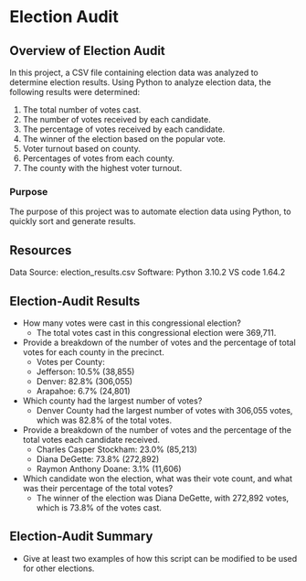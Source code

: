 # Election Audit

## Overview of Election Audit
In this project, a CSV file containing election data was analyzed to determine election results. Using Python to analyze election data, the following results were determined:

  1. The total number of votes cast.
  2. The number of votes received by each candidate.
  3. The percentage of votes received by each candidate.
  4. The winner of the election based on the popular vote. 
  5. Voter turnout based on county.
  6. Percentages of votes from each county.
  7. The county with the highest voter turnout. 

### Purpose
The purpose of this project was to automate election data using Python, to quickly sort and generate results.

## Resources
Data Source: election_results.csv
Software: Python 3.10.2 VS code 1.64.2

## Election-Audit Results
- How many votes were cast in this congressional election?
  -   The total votes cast in this congressional election were 369,711.
- Provide a breakdown of the number of votes and the percentage of total votes for each county in the precinct.
  -   Votes per County:
  -   Jefferson: 10.5% (38,855)
  -   Denver: 82.8% (306,055)
  -   Arapahoe: 6.7% (24,801) 
- Which county had the largest number of votes?
  -   Denver County had the largest number of votes with 306,055 votes, which was 82.8% of the total votes. 
- Provide a breakdown of the number of votes and the percentage of the total votes each candidate received.
  -   Charles Casper Stockham: 23.0% (85,213)
  -   Diana DeGette: 73.8% (272,892)
  -   Raymon Anthony Doane: 3.1% (11,606)
- Which candidate won the election, what was their vote count, and what was their percentage of the total votes?
  -   The winner of the election was Diana DeGette, with 272,892 votes, which is 73.8% of the votes cast.

## Election-Audit Summary
- Give at least two examples of how this script can be modified to be used for other elections.

